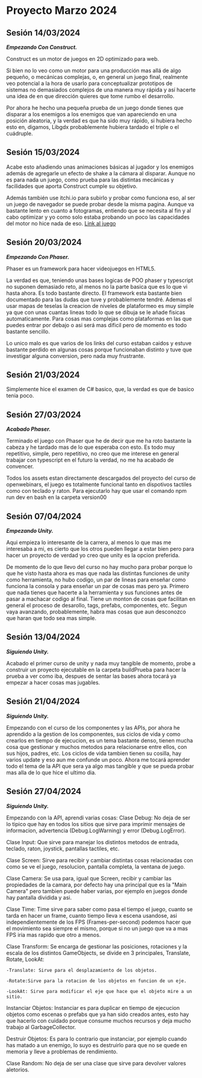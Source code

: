 # Proyecto Marzo 2024
## Sesión 14/03/2024

***Empezando Con Construct.***

Construct es un motor de juegos en 2D optimizado para web. 

Si bien no lo veo como un motor para una producción mas allá de algo pequeño, o mecánicas complejas, o, en general un juego final, realmente veo potencial a la hora de usarlo para conceptualizar prototipos de sistemas no demasiados complejos de una manera muy rápida y así hacerte una idea de en que dirección quieres que tome rumbo el desarrollo. 

Por ahora he hecho una pequeña prueba de un juego donde tienes que disparar a los enemigos a los enemigos que van apareciendo en una posición aleatoria, y la verdad es que ha sido muy rápido, si hubiera hecho esto en, digamos, Libgdx probablemente hubiera tardado el triple o el cuádruple.

## Sesión 15/03/2024

Acabe esto añadiendo unas animaciones básicas al jugador y los enemigos además de agregarle un efecto de shake a la cámara al disparar. Aunque no es para nada un juego, como prueba para las distintas mecánicas y facilidades que aporta Construct cumple su objetivo.

Además también use itchi.io para subirlo y probar como funciona eso, al ser un juego de navegador se puede probar desde la misma pagina. Aunque va bastante lento en cuanto a fotogramas, entiendo que se necesita al fin y al cabo optimizar y yo como solo estaba probando un poco las capacidades del motor no hice nada de eso. 
[Link al juego](https://pinguinotimothy.itch.io/juego-construct-prueba)


## Sesión 20/03/2024

***Empezando Con Phaser.***

Phaser es un framework para hacer videojuegos en HTML5.

La verdad es que, teniendo unas bases logicas de POO phaser y typescript no suponen demasiado reto, al menos no la parte basica que es lo que vi hasta ahora. Es todo bastante directo. El framework esta bastante bien documentado para las dudas que tuve y probablemente tendré.
Ademas el usar mapas de teselas la creacion de niveles de plataformeo es muy simple ya que con unas cuantas lineas todo lo que se dibuja se le añade fisicas automaticamente. Para cosas mas complejas como plataformas en las que puedes entrar por debajo o asi será mas dificil pero de momento es todo bastante sencillo.

Lo unico malo es que varios de los links del curso estaban caidos y estuve bastante perdido en algunas cosas porque funcionaban distinto y tuve que investigar alguna conversion, pero nada muy frustrante.

## Sesión 21/03/2024

Simplemente hice el examen de C# basico, que, la verdad es que de basico tenia poco.


## Sesión 27/03/2024

***Acabado Phaser.***

Terminado el juego con Phaser que he de decir que me ha roto bastante la cabeza y he tardado mas de lo que esperaba con esto. Es todo muy repetitivo, simple, pero repetitivo, no creo que me interese en general trabajar con typescript en el futuro la verdad, no me ha acabado de convencer.

Todos los assets estan directamente descargados del proyecto del curso de openwebinars, el juego es totalmente funcional tanto en dispotivos tactiles como con teclado y raton. Para ejecutarlo hay que usar el comando npm run dev en bash en la carpeta version00


## Sesión 07/04/2024

***Empezando Unity.***

Aqui empieza lo interesante de la carrera, al menos lo que mas me interesaba a mi, es cierto que los otros pueden llegar a estar bien pero para hacer un proyecto de verdad yo creo que unity es la opcion preferida.

De momento de lo que llevo del curso no hay mucho para probar porque lo que he visto hasta ahora es mas que nada las distintas funciones de unity como herramienta, no hubo codigo, un par de lineas para enseñar como funciona la consola y para enseñar un par de cosas mas pero ya. Primero que nada tienes que hacerte a la herramienta y sus funciones antes de pasar a machacar codigo al final. Tiene un monton de cosas que facilitan en general el proceso de desarollo, tags, prefabs, componentes, etc. Segun vaya avanzando, probablemente, habra mas cosas que aun desconozco que haran que todo sea mas simple.

## Sesión 13/04/2024

***Siguiendo Unity.***

Acabado el primer curso de unity y nada muy tangible de momento, probe a construir un proyecto ejecutable en la carpeta buildPrueba para hacer la prueba a ver como iba, despues de sentar las bases ahora tocará ya empezar a hacer cosas mas jugables.

## Sesión 21/04/2024

***Siguiendo Unity.***

Empezando con el curso de los componentes y las APIs, por ahora he aprendido a la gestion de los componentes, sus ciclos de vida y como crearlos en tiempo de ejecucion, es un tema bastante denso, tienen mucha cosa que gestionar y muchos metodos para relacionarse entre ellos, con sus hijos, padres, etc. Los ciclos de vida tambien tienen su cosilla, hay varios update y eso aun me confunde un poco.
Ahora me tocará aprender todo el tema de la API que sera ya algo mas tangible y que se pueda probar mas alla de lo que hice el ultimo dia.

## Sesión 27/04/2024

***Siguiendo Unity.***

Empezando con la API, aprendi varias cosas:
Clase Debug: No deja de ser lo tipico que hay en todos los sitios que sirve para imprimir mensajes de informacion, advertencia (Debug.LogWarning) y error (Debug.LogError).  

Clase Input: Que sirve para manejar los distintos metodos de entrada, teclado, raton, joystick, pantallas tactiles, etc.

Clase Screen: Sirve para recibir y cambiar distintas cosas relacionadas con como se ve el juego, resolucion, pantalla completa, la ventana de juego.

Clase Camera: Se usa para, igual que Screen, recibir y cambiar las propiedades de la camara, por defecto hay una principal que es la "Main Camera" pero tambien puede haber varias, por ejemplo en juegos donde hay pantalla dividida y asi.

Clase Time: Time sirve para saber como pasa el tiempo el juego, cuanto se tarda en hacer un frame, cuanto tiempo lleva x escena usandose, asi independientemente de los FPS (Frames-per-second) podemos hacer que el movimiento sea siempre el mismo, porque si no un juego que va a mas FPS iria mas rapido que otro a menos.

Clase Transform: Se encarga de gestionar las posiciones, rotaciones y la escala de los distintos GameObjects, se divide en 3 principales, Translate, Rotate, LookAt:

    -Translate: Sirve para el desplazamiento de los objetos.

    -Rotate:Sirve para la rotacion de los objetos en funcion de un eje.

    -LookAt: Sirve para modificar el eje que hace que el objeto mire a un sitio.

Instanciar Objetos: Instanciar es para duplicar en tiempo de ejecucion objetos como escenas o prefabs que ya han sido creados antes, esto hay que hacerlo con cuidado porque consume muchos recursos y deja mucho trabajo al GarbageCollector.

Destruir Objetos: Es para lo contrario que instanciar, por ejemplo cuando has matado a un enemigo, lo suyo es destruirlo para que no se quede en memoria y lleve a problemas de rendimiento.

Clase Random: No deja de ser una clase que sirve para devolver valores aletorios.
